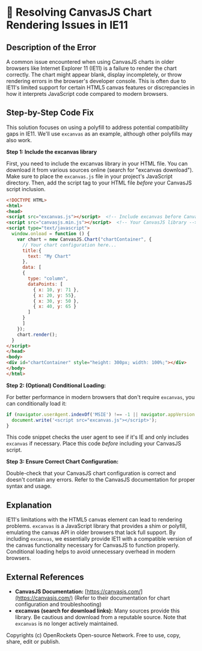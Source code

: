 # 🐞 Resolving CanvasJS Chart Rendering Issues in IE11


## Description of the Error

A common issue encountered when using CanvasJS charts in older browsers like Internet Explorer 11 (IE11) is a failure to render the chart correctly.  The chart might appear blank, display incompletely, or throw rendering errors in the browser's developer console. This is often due to IE11's limited support for certain HTML5 canvas features or discrepancies in how it interprets JavaScript code compared to modern browsers.

## Step-by-Step Code Fix

This solution focuses on using a polyfill to address potential compatibility gaps in IE11.  We'll use `excanvas` as an example, although other polyfills may also work.

**Step 1: Include the excanvas library**

First, you need to include the excanvas library in your HTML file. You can download it from various sources online (search for "excanvas download").  Make sure to place the `excanvas.js` file in your project's JavaScript directory. Then, add the script tag to your HTML file *before* your CanvasJS script inclusion.


```html
<!DOCTYPE HTML>
<html>
<head>
<script src="excanvas.js"></script>  <!-- Include excanvas before CanvasJS -->
<script src="canvasjs.min.js"></script>  <!-- Your CanvasJS library -->
<script type="text/javascript">
  window.onload = function () {
    var chart = new CanvasJS.Chart("chartContainer", {
      // Your chart configuration here...
      title:{
        text: "My Chart"
      },
      data: [
      {
        type: "column",
        dataPoints: [
          { x: 10, y: 71 },
          { x: 20, y: 55},
          { x: 30, y: 50 },
          { x: 40, y: 65 }
        ]
      }
      ]
    });
    chart.render();
  }
</script>
</head>
<body>
<div id="chartContainer" style="height: 300px; width: 100%;"></div>
</body>
</html>
```


**Step 2:  (Optional) Conditional Loading:**

For better performance in modern browsers that don't require `excanvas`, you can conditionally load it:

```javascript
if (navigator.userAgent.indexOf('MSIE') !== -1 || navigator.appVersion.indexOf('Trident/') > 0) {
  document.write('<script src="excanvas.js"></script>');
}
```

This code snippet checks the user agent to see if it's IE and only includes `excanvas` if necessary. Place this code *before* including your CanvasJS script.

**Step 3:  Ensure Correct Chart Configuration:**

Double-check that your CanvasJS chart configuration is correct and doesn't contain any errors.  Refer to the CanvasJS documentation for proper syntax and usage.

## Explanation

IE11's limitations with the HTML5 canvas element can lead to rendering problems.  `excanvas` is a JavaScript library that provides a shim or polyfill, emulating the canvas API in older browsers that lack full support. By including `excanvas`, we essentially provide IE11 with a compatible version of the canvas functionality necessary for CanvasJS to function properly.  Conditional loading helps to avoid unnecessary overhead in modern browsers.

## External References

* **CanvasJS Documentation:** [https://canvasjs.com/](https://canvasjs.com/)  (Refer to their documentation for chart configuration and troubleshooting)
* **excanvas (search for download links):**  Many sources provide this library.  Be cautious and download from a reputable source.  Note that `excanvas` is no longer actively maintained.

Copyrights (c) OpenRockets Open-source Network. Free to use, copy, share, edit or publish.

